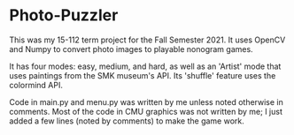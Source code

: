 # Photo-Puzzler

This was my 15-112 term project for the Fall Semester 2021.
It uses OpenCV and Numpy to convert photo images to playable nonogram games.

It has four modes: easy, medium, and hard, as well as an 'Artist' mode that 
  uses paintings from the SMK museum's API. Its 'shuffle' feature uses the 
  colormind API.

Code in main.py and menu.py was written by me unless noted otherwise in comments. 
Most of the code in CMU graphics was not written by me; I just added a 
  few lines (noted by comments) to make the game work.



